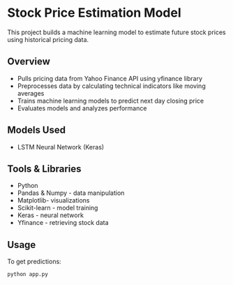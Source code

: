 # Stock Price Estimation Model

This project builds a machine learning model to estimate future stock prices using historical pricing data. 

## Overview

- Pulls pricing data from Yahoo Finance API using yfinance library
- Preprocesses data by calculating technical indicators like moving averages
- Trains machine learning models to predict next day closing price 
- Evaluates models and analyzes performance

## Models Used
- LSTM Neural Network (Keras)

## Tools & Libraries

- Python
- Pandas & Numpy - data manipulation
- Matplotlib- visualizations
- Scikit-learn - model training 
- Keras - neural network 
- Yfinance - retrieving stock data

## Usage

To get predictions:
```
python app.py
```


